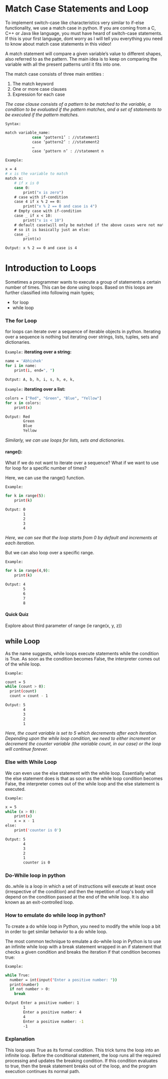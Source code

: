 # Match Case Statements and Loop
To implement switch-case like characteristics very similar to if-else functionality, we use a match case in python. If you are coming from a C, C++ or Java like language, you must have heard of switch-case statements. If this is your first language, dont worry as I will tell you everything you need to know about match case statements in this video!

A match statement will compare a given variable’s value to different shapes, also referred to as the pattern. The main idea is to keep on comparing the variable with all the present patterns until it fits into one.

The match case consists of three main entities :

1. The match keyword
2. One or more case clauses
3. Expression for each case

_The case clause consists of a pattern to be matched to the variable, a condition to be evaluated if the pattern matches, and a set of statements to be executed if the pattern matches._

`Syntax:`
```bash
match variable_name:
            case ‘pattern1’ : //statement1
            case ‘pattern2’ : //statement2
            …            
            case ‘pattern n’ : //statement n
```

`Example:`
```bash
x = 4
# x is the variable to match
match x:
    # if x is 0
    case 0:
        print("x is zero")
    # case with if-condition
    case 4 if x % 2 == 0:
        print("x % 2 == 0 and case is 4")
    # Empty case with if-condition
    case _ if x < 10:
        print("x is < 10")
    # default case(will only be matched if the above cases were not matched)
    # so it is basically just an else:
    case _:
        print(x)

Output: x % 2 == 0 and case is 4
```

# Introduction to Loops
Sometimes a programmer wants to execute a group of statements a certain number of times. This can be done using loops. Based on this loops are further classified into following main types;

- for loop
- while loop

### The for Loop
for loops can iterate over a sequence of iterable objects in python. Iterating over a sequence is nothing but iterating over strings, lists, tuples, sets and dictionaries.

`Example:` __iterating over a string:__
```bash
name = 'Abhishek'
for i in name:
    print(i, end=", ")

Output: A, b, h, i, s, h, e, k,
```

`Example:` __iterating over a list:__
```bash
colors = ["Red", "Green", "Blue", "Yellow"]
for x in colors:
    print(x)

Output: Red
        Green
        Blue
        Yellow
```
_Similarly, we can use loops for lists, sets and dictionaries._

#### range():
What if we do not want to iterate over a sequence? What if we want to use for loop for a specific number of times?

Here, we can use the range() function.

`Example:`
```bash
for k in range(5):
    print(k)

Output: 0
        1
        2
        3
        4
```
_Here, we can see that the loop starts from 0 by default and increments at each iteration._

But we can also loop over a specific range.

`Example:`
```bash
for k in range(4,9):
    print(k)

Output: 4
        5
        6
        7
        8
```
#### Quick Quiz
Explore about third parameter of range (ie range(x, y, z))

## while Loop
As the name suggests, while loops execute statements while the condition is True. As soon as the condition becomes False, the interpreter comes out of the while loop.

`Example:`
```bash
count = 5
while (count > 0):
  print(count)
  count = count - 1

Output: 5
        4
        3
        2
        1
```
_Here, the count variable is set to 5 which decrements after each iteration. Depending upon the while loop condition, we need to either increment or decrement the counter variable (the variable count, in our case) or the loop will continue forever._

### Else with While Loop
We can even use the else statement with the while loop. Essentially what the else statement does is that as soon as the while loop condition becomes False, the interpreter comes out of the while loop and the else statement is executed.

`Example:`
```bash
x = 5
while (x > 0):
    print(x)
    x = x - 1
else:
    print('counter is 0')

Output: 5
        4
        3
        2
        1
        counter is 0
```
### Do-While loop in python
do..while is a loop in which a set of instructions will execute at least once (irrespective of the condition) and then the repetition of loop's body will depend on the condition passed at the end of the while loop. It is also known as an exit-controlled loop.

### How to emulate do while loop in python?
To create a do while loop in Python, you need to modify the while loop a bit in order to get similar behavior to a do while loop.

The most common technique to emulate a do-while loop in Python is to use an infinite while loop with a break statement wrapped in an if statement that checks a given condition and breaks the iteration if that condition becomes true:

`Example:`
```bash
while True:
  number = int(input("Enter a positive number: "))
  print(number)
  if not number > 0:
    break

Output Enter a positive number: 1
        1
        Enter a positive number: 4
        4
        Enter a positive number: -1
        -1
```
### Explanation
This loop uses True as its formal condition. This trick turns the loop into an infinite loop. Before the conditional statement, the loop runs all the required processing and updates the breaking condition. If this condition evaluates to true, then the break statement breaks out of the loop, and the program execution continues its normal path.
